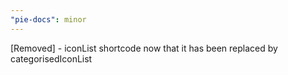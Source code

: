 ```yaml
---
"pie-docs": minor
---
```


[Removed] - iconList shortcode now that it has been replaced by categorisedIconList
